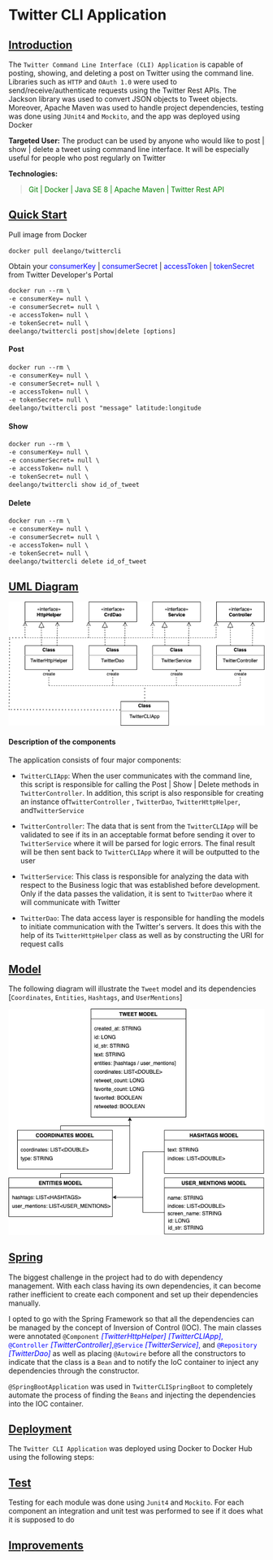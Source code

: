 # Twitter CLI Application

## <ins>Introduction

The `Twitter Command Line Interface (CLI) Application` is capable of posting, showing, and deleting a post on Twitter
using the command line. Libraries such as `HTTP` and `OAuth 1.0` were used to send/receive/authenticate requests using
the Twitter Rest APIs. The Jackson library was used to convert JSON objects to Tweet objects. Moreover, Apache Maven was
used to handle project dependencies, testing was done using `JUnit4` and `Mockito`, and the app was deployed using
Docker

__Targeted User:__ The product can be used by anyone who would like to post | show | delete a tweet using command line
interface. It will be especially useful for people who post regularly on Twitter

__Technologies:__
> <span style = "color:green"> Git | Docker | Java SE 8 | Apache Maven | Twitter Rest API </span>

## <ins> Quick Start

Pull image from Docker

`docker pull deelango/twittercli`

Obtain your
<span style = "color:blue"> consumerKey </span> |
<span style = "color:blue"> consumerSecret </span> |
<span style = "color:blue"> accessToken </span> |
<span style = "color:blue"> tokenSecret </span>
from Twitter Developer's Portal

```
docker run --rm \
-e consumerKey= null \
-e consumerSecret= null \
-e accessToken= null \
-e tokenSecret= null \
deelango/twittercli post|show|delete [options]
```

#### Post

```
docker run --rm \
-e consumerKey= null \
-e consumerSecret= null \
-e accessToken= null \
-e tokenSecret= null \
deelango/twittercli post "message" latitude:longitude
```

#### Show

```
docker run --rm \
-e consumerKey= null \
-e consumerSecret= null \
-e accessToken= null \
-e tokenSecret= null \
deelango/twittercli show id_of_tweet
```

#### Delete

```
docker run --rm \
-e consumerKey= null \
-e consumerSecret= null \
-e accessToken= null \
-e tokenSecret= null \
deelango/twittercli delete id_of_tweet
```

## <ins> UML Diagram

![my image](./assets/twittercli.png)

#### Description of the components

The application consists of four major components:

- `TwitterCLIApp`:
  When the user communicates with the command line, this script is responsible for calling the Post | Show | Delete
  methods in
  `TwitterController`. In addition, this script is also responsible for creating an instance of`TwitterController`
  , `TwitterDao`, `TwitterHttpHelper`, and`TwitterService`


- `TwitterController`:
  The data that is sent from the `TwitterCLIApp` will be validated to see if its in an acceptable format before sending
  it over to `TwitterService` where it will be parsed for logic errors. The final result will be then sent back
  to `TwitterCLIApp` where it will be outputted to the user


- `TwitterService`:
  This class is responsible for analyzing the data with respect to the Business logic that was established before
  development. Only if the data passes the validation, it is sent to
  `TwitterDao` where it will communicate with Twitter


- `TwitterDao`:
  The data access layer is responsible for handling the models to initiate communication with the Twitter's servers. It
  does this with the help of its `TwitterHttpHelper` class as well as by constructing the URI for request calls

## <ins> Model

The following diagram will illustrate the `Tweet` model and its dependencies
[`Coordinates`, `Entities`, `Hashtags`, and `UserMentions`]

![my image1](./assets/twitterclimodel.png)

## <ins> Spring

The biggest challenge in the project had to do with dependency management. With each class having its own dependencies,
it can become rather inefficient to create each component and set up their dependencies manually.

I opted to go with the Spring Framework so that all the dependencies can be managed by the concept of Inversion of
Control (IOC). The main classes were
annotated `@Component` <span style = "color:blue">*[TwitterHttpHelper] [TwitterCLIApp]*,
`@Controller` *[TwitterController]*,`@Service` *[TwitterService]*,
</span> and <span style = "color:blue">`@Repository` *[TwitterDao]* </span> as well as placing `@Autowire` before all
the constructors to indicate that the class is a `Bean` and to notify the IoC container to inject any dependencies
through the constructor.

`@SpringBootApplication` was used in `TwitterCLISpringBoot` to completely automate the 
process of finding the `Beans` and injecting the dependencies into the IOC container.

## <ins> Deployment
The `Twitter CLI Application` was deployed using Docker to Docker Hub using the following steps:


## <ins> Test

Testing for each module was done using `Junit4` and `Mockito`. For each component an integration and unit test was
performed to see if it does what it is supposed to do

## <ins> Improvements
